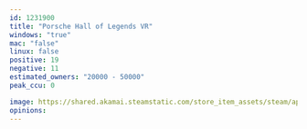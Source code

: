 ```yaml
---
id: 1231900
title: "Porsche Hall of Legends VR"
windows: "true"
mac: "false"
linux: false
positive: 19
negative: 11
estimated_owners: "20000 - 50000"
peak_ccu: 0

image: https://shared.akamai.steamstatic.com/store_item_assets/steam/apps/1231900/header.jpg?t=1599480750
opinions:
---
```

